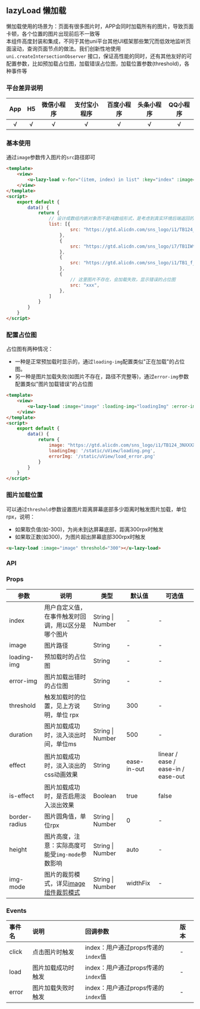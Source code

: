 ## lazyLoad 懒加载

懒加载使用的场景为：页面有很多图片时，APP会同时加载所有的图片，导致页面卡顿，各个位置的图片出现前后不一致等   
本组件高度封装和集成，不同于其他uni平台其他UI框架那些繁冗而低效地监听页面滚动，查询页面节点的做法。我们创新性地使用`uni.createIntersectionObserver`
接口，保证高性能的同时，还有其他友好的可配置参数，比如预加载占位图，加载错误占位图，加载位置参数(threshold)，各种事件等

### 平台差异说明

|App|H5|微信小程序|支付宝小程序|百度小程序|头条小程序|QQ小程序|
|:-:|:-:|:-:|:-:|:-:|:-:|:-:|
|√|√|√|√|√|√|√|

### 基本使用

通过`image`参数传入图片的`src`路径即可

```html
<template>
	<view>
		<u-lazy-load v-for="(item, index) in list" :key="index" :image="item.src"></u-lazy-load>
	</view>
</template>
<script>
	export default {
		data() {
			return {
				// 设计成数组内嵌对象而不是纯数组形式，是考虑到真实环境后端返回的数据为如此形式
				list: [{
						src: "https://gtd.alicdn.com/sns_logo/i1/TB124_3NXXXXXasXVXXSutbFXXX.jpg_240x240xz.jpg",
					},
					{
						src: "https://gtd.alicdn.com/sns_logo/i7/TB1IWtgQFXXXXcmXFXXSutbFXXX.jpg_240x240xz.jpg",
					},
					{
						src: "https://gtd.alicdn.com/sns_logo/i1/TB1_f_PLXXXXXbVXpXXSutbFXXX.jpg_240x240xz.jpg",
					},
					{
						// 这里图片不存在，会加载失败，显示错误的占位图
						src: "xxx",
					},
				]
			}
		}
	}
</script>
```

### 配置占位图

占位图有两种情况：
- 一种是正常预加载时显示的，通过`loading-img`配置类似"正在加载"的占位图。
- 另一种是图片加载失败(如图片不存在，路径不完整等)，通过`error-img`参数配置类似"图片加载错误"的占位图

```html
<template>
	<view>
		<u-lazy-load :image="image" :loading-img="loadingImg" :error-img="errorImg"></u-lazy-load>
	</view>
</template>
<script>
	export default {
		data() {
			return {
				image: "https://gtd.alicdn.com/sns_logo/i1/TB124_3NXXXXXasXVXXSutbFXXX.jpg_240x240xz.jpg",
				loadingImg: '/static/uView/loading.png',
				errorImg: '/static/uView/load_error.png'
			}
		}
	}
</script>
```

### 图片加载位置

可以通过`threshold`参数设置图片距离屏幕底部多少距离时触发图片加载，单位rpx，说明：
- 如果取负值(如-300)，为尚未到达屏幕底部，距离300rpx时触发
- 如果取正数(如300)，为图片超出屏幕底部300rpx时触发

```html
<u-lazy-load :image="image" threshold="300"></u-lazy-load>
```

### API

###  Props

| 参数          | 说明            | 类型            | 默认值             |  可选值   |
|-------------  |---------------- |---------------|------------------ |-------- |
| index | 用户自定义值，在事件触发时回调，用以区分是哪个图片 | String \| Number | - | - |
| image | 图片路径 | String | - | - |
| loading-img | 预加载时的占位图 | String | - | - |
| error-img | 图片加载出错时的占位图 | String | - | - |
| threshold | 触发加载时的位置，见上方说明，单位 rpx | String | 300 | - |
| duration | 图片加载成功时，淡入淡出时间，单位ms | String \| Number | 500 | - |
| effect | 图片加载成功时，淡入淡出的css动画效果 | String | ease-in-out | linear /  ease / ease-in / ease-out |
| is-effect | 图片加载成功时，是否启用淡入淡出效果 | Boolean | true | false |
| border-radius | 图片圆角值，单位rpx | String \| Number | 0 | - |
| height | 图片高度，注意：实际高度可能受`img-mode`参数影响 | String \| Number | auto | - |
| img-mode | 图片的裁剪模式，详见[image组件裁剪模式](https://uniapp.dcloud.io/component/image) | String \| Number | widthFix | - |

### Events

|事件名|说明|回调参数|版本|
|:-|:-|:-|:-|
|click|点击图片时触发|index：用户通过props传递的`index`值|-|
|load|图片加载成功时触发|index：用户通过props传递的`index`值|-|
|error|图片加载失败时触发|index：用户通过props传递的`index`值|-|
